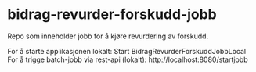 # bidrag-revurder-forskudd-jobb
Repo som inneholder jobb for å kjøre revurdering av forskudd.

For å starte applikasjonen lokalt: Start BidragRevurderForskuddJobbLocal
For å trigge batch-jobb via rest-api (lokalt): http://localhost:8080/startjobb
